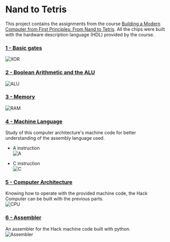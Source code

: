 # Nand to Tetris
This project contains the assignments from the course [Building a Modern Computer from First Principles: From Nand to Tetris](https://www.coursera.org/learn/build-a-computer). All the chips were built with the hardware description language (HDL) provided by the course. <br/>

### [1 - Basic gates](https://github.com/matrodrigues123/nand2Tetris/tree/main/01%20-%20Basic%20Gates)
![XOR](https://user-images.githubusercontent.com/63891336/150401634-18a8a4e9-df22-411e-933d-8b79555b42c4.png)
  
### [2 - Boolean Arithmetic and the ALU](https://github.com/matrodrigues123/nand2Tetris/tree/main/02%20-%20Boolean%20Arithmetic%20and%20the%20ALU)
![ALU](https://user-images.githubusercontent.com/63891336/150402501-e9d2419b-bedb-48bc-8276-7bb7208afd5c.png)

### [3 - Memory](https://github.com/matrodrigues123/nand2Tetris/tree/main/03%20-%20Memory)
![RAM](https://user-images.githubusercontent.com/63891336/150403006-494baadc-5eef-4798-b36c-da4ea228c620.png) 

### [4 - Machine Language](https://github.com/matrodrigues123/nand2Tetris/tree/main/04%20-%20Machine%20Language)
Study of this computer architecture's machine code for better understanding of the assembly language used. <br/>
* A instruction <br/>
![A](https://user-images.githubusercontent.com/63891336/150403914-3e5726e3-70ec-4333-a4a4-f8351944d642.png)

* C instruction <br/>
![C](https://user-images.githubusercontent.com/63891336/150403953-6d8f949e-fd51-42a7-84d5-022070b1185d.png)

### [5 - Computer Architecture](https://github.com/matrodrigues123/nand2Tetris/tree/main/05%20-%20Computer%20Architecture)
Knowing how to operate with the provided machine code, the Hack Computer can be built with the previous parts. <br/>
![CPU](https://user-images.githubusercontent.com/63891336/150404600-be51724d-862e-466c-81ae-28e84c3d857b.png)

### [6 - Assembler](https://github.com/matrodrigues123/nand2Tetris/tree/main/06%20-%20Assembler)
An assembler for the Hack machine code built with python. <br/>
![Assembler](https://user-images.githubusercontent.com/63891336/150405759-7815a725-11c5-4048-8510-9eedec4c067e.png)

